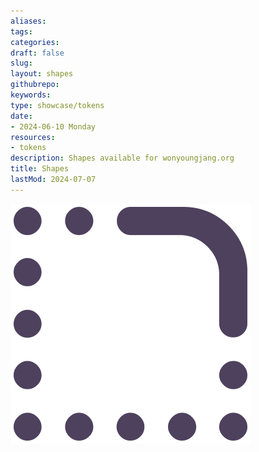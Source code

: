 ```yaml
---
aliases: 
tags:
categories:
draft: false
slug: 
layout: shapes
githubrepo: 
keywords: 
type: showcase/tokens
date:
- 2024-06-10 Monday
resources:
- tokens
description: Shapes available for wonyoungjang.org
title: Shapes
lastMod: 2024-07-07
---
```

![tokens-shape.png](/assets/tokens-shape_1719437097209_0.png)
